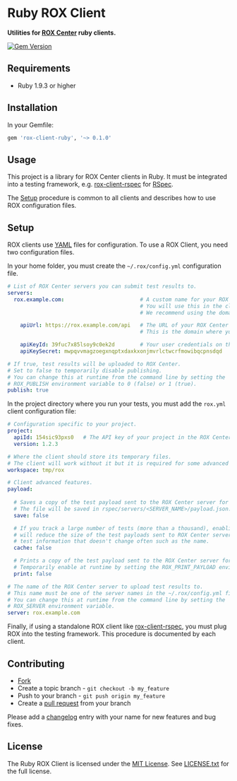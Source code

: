 # Ruby ROX Client

**Utilities for [ROX Center](https://github.com/lotaris/rox-center) ruby clients.**

[![Gem Version](https://badge.fury.io/rb/rox-client-ruby.png)](http://badge.fury.io/rb/rox-client-ruby)

## Requirements

* Ruby 1.9.3 or higher

## Installation

In your Gemfile:

```rb
gem 'rox-client-ruby', '~> 0.1.0'
```

## Usage

This project is a library for ROX Center clients in Ruby.
It must be integrated into a testing framework, e.g. [rox-client-rspec](https://github.com/lotaris/rox-client-rspec) for [RSpec](https://relishapp.com/rspec).

The [Setup](#setup) procedure is common to all clients and describes how to use ROX configuration files.

## Setup

ROX clients use [YAML](http://yaml.org) files for configuration.
To use a ROX Client, you need two configuration files.

In your home folder, you must create the `~/.rox/config.yml` configuration file.

```yml
# List of ROX Center servers you can submit test results to.
servers:
  rox.example.com:                        # A custom name for your ROX Center server.
                                          # You will use this in the client configuration file.
                                          # We recommend using the domain name where you deployed it.

    apiUrl: https://rox.example.com/api   # The URL of your ROX Center server's API.
                                          # This is the domain where you deployed it with /api.

    apiKeyId: 39fuc7x85lsoy9c0ek2d        # Your user credentials on this server.
    apiKeySecret: mwpqvvmagzoegxnqptxdaxkxonjmvrlctwcrfmowibqcpnsdqd

# If true, test results will be uploaded to ROX Center.
# Set to false to temporarily disable publishing.
# You can change this at runtime from the command line by setting the
# ROX_PUBLISH environment variable to 0 (false) or 1 (true).
publish: true
```

In the project directory where you run your tests, you must add the `rox.yml` client configuration file:

```yml
# Configuration specific to your project.
project:
  apiId: 154sic93pxs0   # The API key of your project in the ROX Center server.
  version: 1.2.3

# Where the client should store its temporary files.
# The client will work without it but it is required for some advanced features.
workspace: tmp/rox

# Client advanced features.
payload:
  
  # Saves a copy of the test payload sent to the ROX Center server for debugging.
  # The file will be saved in rspec/servers/<SERVER_NAME>/payload.json.
  save: false

  # If you track a large number of tests (more than a thousand), enabling this
  # will reduce the size of the test payloads sent to ROX Center server by caching
  # test information that doesn't change often such as the name.
  cache: false

  # Prints a copy of the test payload sent to the ROX Center server for debugging.
  # Temporarily enable at runtime by setting the ROX_PRINT_PAYLOAD environment variable to 1.
  print: false

# The name of the ROX Center server to upload test results to.
# This name must be one of the server names in the ~/.rox/config.yml file.
# You can change this at runtime from the command line by setting the
# ROX_SERVER environment variable.
server: rox.example.com
```

Finally, if using a standalone ROX client like [rox-client-rspec](https://github.com/lotaris/rox-client-rspec),
you must plug ROX into the testing framework.
This procedure is documented by each client.

## Contributing

* [Fork](https://help.github.com/articles/fork-a-repo)
* Create a topic branch - `git checkout -b my_feature`
* Push to your branch - `git push origin my_feature`
* Create a [pull request](http://help.github.com/pull-requests/) from your branch

Please add a [changelog](CHANGELOG.md) entry with your name for new features and bug fixes.

## License

The Ruby ROX Client is licensed under the [MIT License](http://opensource.org/licenses/MIT).
See [LICENSE.txt](LICENSE.txt) for the full license.
